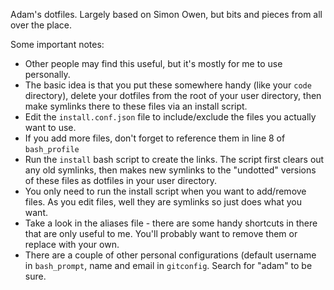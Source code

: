 Adam's dotfiles. Largely based on Simon Owen, but bits and pieces from all over the place.

Some important notes:
* Other people may find this useful, but it's mostly for me to use personally.
* The basic idea is that you put these somewhere handy (like your `code` directory), delete your dotfiles from the root of your user directory, then make symlinks there to these files via an install script.
* Edit the `install.conf.json` file to include/exclude the files you actually want to use.
* If you add more files, don't forget to reference them in line 8 of `bash_profile`
* Run the `install` bash script to create the links. The script first clears out any old symlinks, then makes new symlinks to the "undotted" versions of these files as dotfiles in your user directory.
* You only need to run the install script when you want to add/remove files. As you edit files, well they are symlinks so just does what you want.
* Take a look in the aliases file - there are some handy shortcuts in there that are only useful to me. You'll probably want to remove them or replace with your own.
* There are a couple of other personal configurations (default username in `bash_prompt`, name and email in `gitconfig`. Search for "adam" to be sure.
